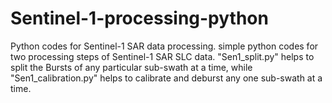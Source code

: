 # Sentinel-1-processing-python
Python codes for Sentinel-1 SAR data processing. simple python codes for two processing steps of Sentinel-1 SAR SLC data. "Sen1_split.py" helps to split the Bursts of any particular sub-swath at a time, while "Sen1_calibration.py" helps to calibrate and deburst any one sub-swath at a time.
